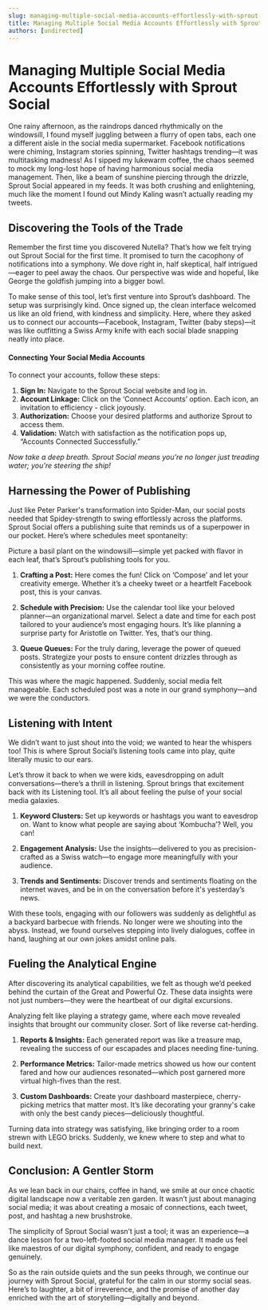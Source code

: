 ```yaml
---
slug: managing-multiple-social-media-accounts-effortlessly-with-sprout-social
title: Managing Multiple Social Media Accounts Effortlessly with Sprout Social
authors: [undirected]
---
```



# Managing Multiple Social Media Accounts Effortlessly with Sprout Social

One rainy afternoon, as the raindrops danced rhythmically on the windowsill, I found myself juggling between a flurry of open tabs, each one a different aisle in the social media supermarket. Facebook notifications were chiming, Instagram stories spinning, Twitter hashtags trending—it was multitasking madness! As I sipped my lukewarm coffee, the chaos seemed to mock my long-lost hope of having harmonious social media management. Then, like a beam of sunshine piercing through the drizzle, Sprout Social appeared in my feeds. It was both crushing and enlightening, much like the moment I found out Mindy Kaling wasn’t actually reading my tweets.

## Discovering the Tools of the Trade

Remember the first time you discovered Nutella? That’s how we felt trying out Sprout Social for the first time. It promised to turn the cacophony of notifications into a symphony. We dove right in, half skeptical, half intrigued—eager to peel away the chaos. Our perspective was wide and hopeful, like George the goldfish jumping into a bigger bowl.

To make sense of this tool, let’s first venture into Sprout’s dashboard. The setup was surprisingly kind. Once signed up, the clean interface welcomed us like an old friend, with kindness and simplicity. Here, where they asked us to connect our accounts—Facebook, Instagram, Twitter (baby steps)—it was like outfitting a Swiss Army knife with each social blade snapping neatly into place.

#### Connecting Your Social Media Accounts

To connect your accounts, follow these steps:

1. **Sign In:** Navigate to the Sprout Social website and log in.
2. **Account Linkage:** Click on the ‘Connect Accounts’ option. Each icon, an invitation to efficiency - click joyously.
3. **Authorization:** Choose your desired platforms and authorize Sprout to access them.
4. **Validation:** Watch with satisfaction as the notification pops up, “Accounts Connected Successfully.”

_Now take a deep breath. Sprout Social means you’re no longer just treading water; you’re steering the ship!_

## Harnessing the Power of Publishing

Just like Peter Parker's transformation into Spider-Man, our social posts needed that Spidey-strength to swing effortlessly across the platforms. Sprout Social offers a publishing suite that reminds us of a superpower in our pocket. Here’s where schedules meet spontaneity:

Picture a basil plant on the windowsill—simple yet packed with flavor in each leaf, that’s Sprout’s publishing tools for you.

1. **Crafting a Post:** Here comes the fun! Click on ‘Compose’ and let your creativity emerge. Whether it’s a cheeky tweet or a heartfelt Facebook post, this is your canvas. 
   
2. **Schedule with Precision:** Use the calendar tool like your beloved planner—an organizational marvel. Select a date and time for each post tailored to your audience’s most engaging hours. It’s like planning a surprise party for Aristotle on Twitter. Yes, that’s our thing.

3. **Queue Queues:** For the truly daring, leverage the power of queued posts. Strategize your posts to ensure content drizzles through as consistently as your morning coffee routine. 

This was where the magic happened. Suddenly, social media felt manageable. Each scheduled post was a note in our grand symphony—and we were the conductors.

## Listening with Intent

We didn’t want to just shout into the void; we wanted to hear the whispers too! This is where Sprout Social’s listening tools came into play, quite literally music to our ears. 

Let’s throw it back to when we were kids, eavesdropping on adult conversations—there’s a thrill in listening. Sprout brings that excitement back with its Listening tool. It’s all about feeling the pulse of your social media galaxies.

1. **Keyword Clusters:** Set up keywords or hashtags you want to eavesdrop on. Want to know what people are saying about ‘Kombucha’? Well, you can!

2. **Engagement Analysis:** Use the insights—delivered to you as precision-crafted as a Swiss watch—to engage more meaningfully with your audience.

3. **Trends and Sentiments:** Discover trends and sentiments floating on the internet waves, and be in on the conversation before it's yesterday’s news.

With these tools, engaging with our followers was suddenly as delightful as a backyard barbecue with friends. No longer were we shouting into the abyss. Instead, we found ourselves stepping into lively dialogues, coffee in hand, laughing at our own jokes amidst online pals.

## Fueling the Analytical Engine

After discovering its analytical capabilities, we felt as though we’d peeked behind the curtain of the Great and Powerful Oz. These data insights were not just numbers—they were the heartbeat of our digital excursions.

Analyzing felt like playing a strategy game, where each move revealed insights that brought our community closer. Sort of like reverse cat-herding.

1. **Reports & Insights:** Each generated report was like a treasure map, revealing the success of our escapades and places needing fine-tuning.

2. **Performance Metrics:** Tailor-made metrics showed us how our content fared and how our audiences resonated—which post garnered more virtual high-fives than the rest.

3. **Custom Dashboards:** Create your dashboard masterpiece, cherry-picking metrics that matter most. It’s like decorating your granny's cake with only the best candy pieces—deliciously thoughtful.

Turning data into strategy was satisfying, like bringing order to a room strewn with LEGO bricks. Suddenly, we knew where to step and what to build next.

## Conclusion: A Gentler Storm

As we lean back in our chairs, coffee in hand, we smile at our once chaotic digital landscape now a veritable zen garden. It wasn’t just about managing social media; it was about creating a mosaic of connections, each tweet, post, and hashtag a new brushstroke.

The simplicity of Sprout Social wasn’t just a tool; it was an experience—a dance lesson for a two-left-footed social media manager. It made us feel like maestros of our digital symphony, confident, and ready to engage genuinely.

So as the rain outside quiets and the sun peeks through, we continue our journey with Sprout Social, grateful for the calm in our stormy social seas. Here’s to laughter, a bit of irreverence, and the promise of another day enriched with the art of storytelling—digitally and beyond.